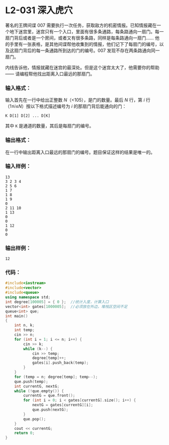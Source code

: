 # L2-031 深入虎穴 

著名的王牌间谍 007 需要执行一次任务，获取敌方的机密情报。已知情报藏在一个地下迷宫里，迷宫只有一个入口，里面有很多条通路，每条路通向一扇门。每一扇门背后或者是一个房间，或者又有很多条路，同样是每条路通向一扇门…… 他的手里有一张表格，是其他间谍帮他收集到的情报，他们记下了每扇门的编号，以及这扇门背后的每一条通路所到达的门的编号。007 发现不存在两条路通向同一扇门。

内线告诉他，情报就藏在迷宫的最深处。但是这个迷宫太大了，他需要你的帮助 —— 请编程帮他找出距离入口最远的那扇门。

### 输入格式：

输入首先在一行中给出正整数 *N*（<105），是门的数量。最后 *N* 行，第 *i* 行（1≤*i*≤*N*）按以下格式描述编号为 *i* 的那扇门背后能通向的门：

```
K D[1] D[2] ... D[K]
```

其中 `K` 是通道的数量，其后是每扇门的编号。

### 输出格式：

在一行中输出距离入口最远的那扇门的编号。题目保证这样的结果是唯一的。

### 输入样例：

```in
13
3 2 3 4
2 5 6
1 7
1 8
1 9
0
2 11 10
1 13
0
0
1 12
0
0
```

### 输出样例：

```out
12
```

### 代码：

```c++
#include<iostream>
#include<vector>
#include<queue>
using namespace std;
int degree[100005] = { 0 };  //统计入度，计算入口
vector<int> gates[1000005];  //必须放在外边，堆栈区空间不足
queue<int> que;
int main()
{
	int n, k;
	int temp;
	cin >> n;
	for (int i = 1; i <= n; i++) {
		cin >> k;
		while (k--) {
			cin >> temp;
			degree[temp]++;
			gates[i].push_back(temp);
		}
	}
	for (temp = n; degree[temp]; temp--);
	que.push(temp);
	int currentG, nextG;
	while (!que.empty()) {
		currentG = que.front();
		for (int i = 0; i < gates[currentG].size(); i++) {
			nextG = gates[currentG][i];
			que.push(nextG);
		}
		que.pop();
	}
	cout << currentG;
	return 0;
}
```

